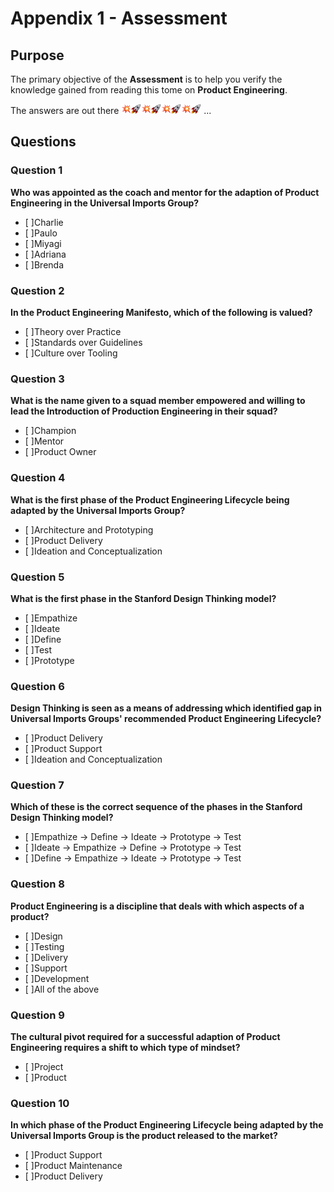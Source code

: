 # Appendix 1 - Assessment

## Purpose

The primary objective of the **Assessment** is to help you verify the knowledge gained from reading this tome on **Product Engineering**.

The answers are out there ![](assets/boom.png)![](assets/rocket.png)![](assets/boom.png)![](assets/rocket.png)![](assets/boom.png)![](assets/rocket.png)![](assets/boom.png)![](assets/rocket.png) ...

## Questions

### Question 1

**Who was appointed as the coach and mentor for the adaption of Product Engineering in the Universal Imports Group?**

- [ ]Charlie
- [ ]Paulo
- [ ]Miyagi
- [ ]Adriana
- [ ]Brenda

### Question 2

**In the Product Engineering Manifesto, which of the following is valued?**

- [ ]Theory over Practice
- [ ]Standards over Guidelines
- [ ]Culture over Tooling

### Question 3

**What is the name given to a squad member empowered and willing to lead the Introduction of Production Engineering in their squad?**

- [ ]Champion
- [ ]Mentor
- [ ]Product Owner

### Question 4

**What is the first phase of the Product Engineering Lifecycle being adapted by the Universal Imports Group?**

- [ ]Architecture and Prototyping
- [ ]Product Delivery
- [ ]Ideation and Conceptualization

### Question 5

**What is the first phase in the Stanford Design Thinking model?**

- [ ]Empathize
- [ ]Ideate
- [ ]Define
- [ ]Test
- [ ]Prototype

### Question 6

**Design Thinking is seen as a means of addressing which identified gap in Universal Imports Groups' recommended Product Engineering Lifecycle?**

- [ ]Product Delivery
- [ ]Product Support
- [ ]Ideation and Conceptualization

### Question 7

**Which of these is the correct sequence of the phases in the Stanford Design Thinking model?**

- [ ]Empathize -> Define -> Ideate -> Prototype -> Test
- [ ]Ideate -> Empathize -> Define -> Prototype -> Test
- [ ]Define -> Empathize -> Ideate -> Prototype -> Test

### Question 8

**Product Engineering is a discipline that deals with which aspects of a product?**

- [ ]Design
- [ ]Testing
- [ ]Delivery
- [ ]Support
- [ ]Development
- [ ]All of the above

### Question 9

**The cultural pivot required for a successful adaption of Product Engineering requires a shift to which type of mindset?**

- [ ]Project
- [ ]Product

### Question 10

**In which phase of the Product Engineering Lifecycle being adapted by the Universal Imports Group is the product released to the market?**

- [ ]Product Support
- [ ]Product Maintenance
- [ ]Product Delivery
